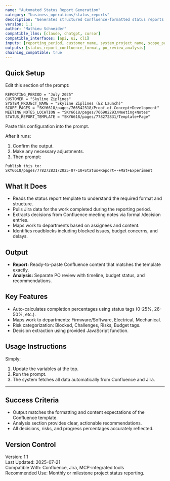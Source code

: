 ```yaml
---
name: "Automated Status Report Generation"
category: "business_operations/status_reports"
description: "Generates structured Confluence-formatted status reports by synthesizing Jira data, Confluence scope pages, and meeting notes for customer reporting."
version: 1.1
author: "Mathieu Schneider"
compatible_llms: [claude, chatgpt, cursor]
compatible_interfaces: [api, ui, cli]
inputs: [reporting_period, customer_name, system_project_name, scope_pages, meeting_notes_location, status_report_template]
outputs: [status_report_confluence_format, po_review_analysis]
chaining_compatible: true
---
```


## Quick Setup
Edit this section of the prompt:
```
REPORTING_PERIOD = "July 2025"
CUSTOMER = "Skyline Ziplines"
SYSTEM_PROJECT_NAME = "Skyline Ziplines (EZ Launch)"
SCOPE_PAGES = "SKY6618/pages/766542318/Proof-of-Concept+Development"
MEETING_NOTES_LOCATION = "SKY6618/pages/766902293/Meeting+Notes"
STATUS_REPORT_TEMPLATE = "SKY6618/pages/778272831/Template+Page"
```
Paste this configuration into the prompt.

After it runs:
1. Confirm the output.
2. Make any necessary adjustments.
3. Then prompt:
```
Publish this to:
SKY6618/pages/778272831/2025-07-10+Status+Report+-+Mat+Experiment
```

## What It Does
- Reads the status report template to understand the required format and structure.
- Pulls Jira data for the work completed during the reporting period.
- Extracts decisions from Confluence meeting notes via formal /decision entries.
- Maps work to departments based on assignees and content.
- Identifies roadblocks including blocked issues, budget concerns, and delays.

## Output
- **Report:** Ready-to-paste Confluence content that matches the template exactly.
- **Analysis:** Separate PO review with timeline, budget status, and recommendations.

## Key Features
- Auto-calculates completion percentages using status tags (0-25%, 26-50%, etc.).
- Maps work to departments: Firmware/Software, Electrical, Mechanical.
- Risk categorization: Blocked, Challenges, Risks, Budget tags.
- Decision extraction using provided JavaScript function.

## Usage Instructions
Simply:
1. Update the variables at the top.
2. Run the prompt.
3. The system fetches all data automatically from Confluence and Jira.

---

## Success Criteria
- Output matches the formatting and content expectations of the Confluence template.
- Analysis section provides clear, actionable recommendations.
- All decisions, risks, and progress percentages accurately reflected.

## Version Control
Version: 1.1  
Last Updated: 2025-07-21  
Compatible With: Confluence, Jira, MCP-integrated tools  
Recommended Use: Monthly or milestone project status reporting.
